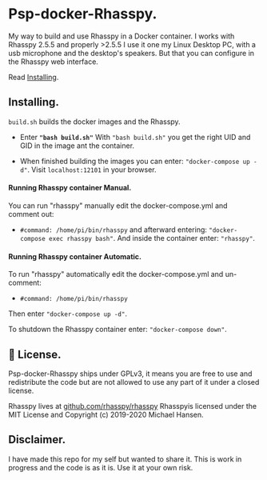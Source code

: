 
# Psp-docker-Rhasspy.

My way to build and use Rhasspy in a Docker container.
I works with Rhasspy 2.5.5 and properly >2.5.5
I use it one my Linux Desktop PC, with a usb microphone and the desktop's speakers.
But that you can configure in the Rhasspy web interface.

Read [Installing](#Installing).

## Installing.
`build.sh` builds the docker images and the Rhasspy.

  - Enter **`"bash build.sh"`**
    With `"bash build.sh"` you get the right UID and GID in the image ant the container.

- When finished building the images you can enter: `"docker-compose up -d"`.
  Visit `localhost:12101` in your browser.

#### Running Rhasspy container Manual.
You can run "rhasspy" manually edit the docker-compose.yml and comment out:
- `#command: /home/pi/bin/rhasspy`  and afterward entering: `"docker-compose exec rhasspy bash"`.
And inside the container enter: `"rhasspy"`.

#### Running Rhasspy container  Automatic.
To run "rhasspy" automatically edit the docker-compose.yml and un-comment:
- `#command: /home/pi/bin/rhasspy`

Then enter `"docker-compose up -d"`.

To shutdown the Rhasspy container enter: `"docker-compose down"`.

## 📜 License.
Psp-docker-Rhasspy ships under GPLv3, it means you are free to use and redistribute the code but are not allowed to use any part of it under a closed license.

Rhasspy lives at [github.com/rhasspy/rhasspy](https://github.com/rhasspy/rhasspy)
Rhasspyis licensed under the MIT License and Copyright (c) 2019-2020 Michael Hansen.

## Disclaimer.
I have made this repo for my self but wanted to share it.
 This is work in progress and the code is as it is.
 Use it at your own risk.
